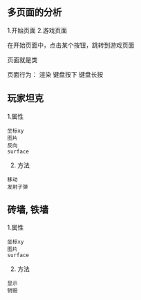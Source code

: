 ## 多页面的分析
1.开始页面
2.游戏页面


在开始页面中，点击某个按钮，跳转到游戏页面

页面就是类

页面行为：
    渲染
    键盘按下
    键盘长按
    
## 玩家坦克
1.属性
```angular2html
坐标xy
图片
反向
surface
```
2. 方法
```ignorelang
移动
发射子弹
```
## 砖墙, 铁墙
1.属性
```ignorelang
坐标xy
图片
surface
```

2. 方法
```ignorelang
显示
销毁

```

